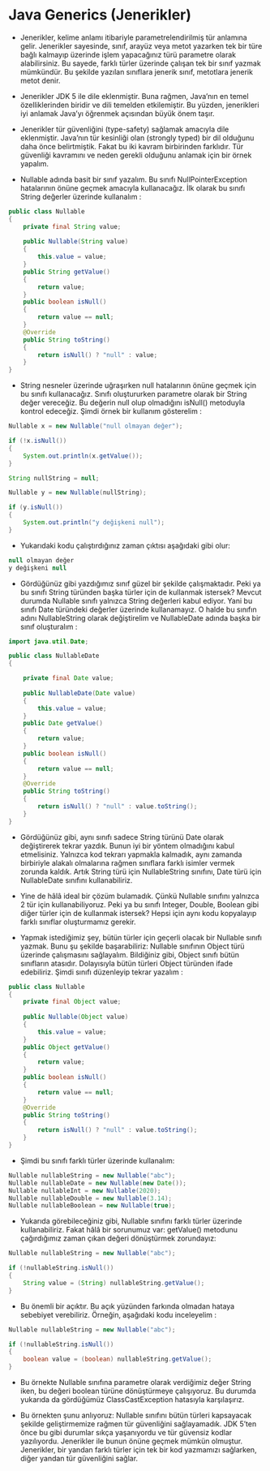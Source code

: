 # Java Generics (Jenerikler)

- Jenerikler, kelime anlamı itibariyle parametrelendirilmiş tür anlamına gelir. Jenerikler sayesinde, sınıf, arayüz veya metot yazarken tek bir türe bağlı kalmayıp üzerinde işlem yapacağınız türü parametre olarak alabilirsiniz. Bu sayede, farklı türler üzerinde çalışan tek bir sınıf yazmak mümkündür. Bu şekilde yazılan sınıflara jenerik sınıf, metotlara jenerik metot denir.

- Jenerikler JDK 5 ile dile eklenmiştir. Buna rağmen, Java’nın en temel özelliklerinden biridir ve dili temelden etkilemiştir. Bu yüzden, jenerikleri iyi anlamak Java’yı öğrenmek açısından büyük önem taşır.

- Jenerikler tür güvenliğini (type-safety) sağlamak amacıyla dile eklenmiştir. Java’nın tür kesinliği olan (strongly typed) bir dil olduğunu daha önce belirtmiştik. Fakat bu iki kavram birbirinden farklıdır. Tür güvenliği kavramını ve neden gerekli olduğunu anlamak için bir örnek yapalım.

- Nullable adında basit bir sınıf yazalım. Bu sınıfı NullPointerException hatalarının önüne geçmek amacıyla kullanacağız. İlk olarak bu sınıfı String değerler üzerinde kullanalım :

```java
public class Nullable
{
	private final String value;
	
    public Nullable(String value)
	{
		this.value = value;
	}
	public String getValue()
	{
		return value;
	}
	public boolean isNull()
	{
		return value == null;
	}
	@Override
	public String toString()
	{
		return isNull() ? "null" : value;
	}
}
```

- String nesneler üzerinde uğraşırken null hatalarının önüne geçmek için bu sınıfı kullanacağız. Sınıfı oluştururken parametre olarak bir String değer vereceğiz. Bu değerin null olup olmadığını isNull() metoduyla kontrol edeceğiz. Şimdi örnek bir kullanım gösterelim :

```java
Nullable x = new Nullable("null olmayan değer");

if (!x.isNull())
{
	System.out.println(x.getValue());
}

String nullString = null;

Nullable y = new Nullable(nullString);

if (y.isNull())
{
	System.out.println("y değişkeni null");
}
```

- Yukarıdaki kodu çalıştırdığınız zaman çıktısı aşağıdaki gibi olur:

```java
null olmayan değer
y değişkeni null
```

- Gördüğünüz gibi yazdığımız sınıf güzel bir şekilde çalışmaktadır. Peki ya bu sınıfı String türünden başka türler için de kullanmak istersek? Mevcut durumda Nullable sınıfı yalnızca String değerleri kabul ediyor. Yani bu sınıfı Date türündeki değerler üzerinde kullanamayız. O halde bu sınıfın adını NullableString olarak değiştirelim ve NullableDate adında başka bir sınıf oluşturalım :

```java
import java.util.Date;

public class NullableDate
{

 	private final Date value;
    
    public NullableDate(Date value)
	{
		this.value = value;
	}
	public Date getValue()
	{
		return value;
	}
	public boolean isNull()
	{
		return value == null;
	}
	@Override
	public String toString()
	{
		return isNull() ? "null" : value.toString();
	}
}
```

- Gördüğünüz gibi, aynı sınıfı sadece String türünü Date olarak değiştirerek tekrar yazdık. Bunun iyi bir yöntem olmadığını kabul etmelisiniz. Yalnızca kod tekrarı yapmakla kalmadık, aynı zamanda birbiriyle alakalı olmalarına rağmen sınıflara farklı isimler vermek zorunda kaldık. Artık String türü için NullableString sınıfını, Date türü için NullableDate sınıfını kullanabiliriz.

- Yine de hâlâ ideal bir çözüm bulamadık. Çünkü Nullable sınıfını yalnızca 2 tür için kullanabiliyoruz. Peki ya bu sınıfı Integer, Double, Boolean gibi diğer türler için de kullanmak istersek? Hepsi için aynı kodu kopyalayıp farklı sınıflar oluşturmamız gerekir.

- Yapmak istediğimiz şey, bütün türler için geçerli olacak bir Nullable sınıfı yazmak. Bunu şu şekilde başarabiliriz: Nullable sınıfının Object türü üzerinde çalışmasını sağlayalım. Bildiğiniz gibi, Object sınıfı bütün sınıfların atasıdır. Dolayısıyla bütün türleri Object türünden ifade edebiliriz. Şimdi sınıfı düzenleyip tekrar yazalım :

```java
public class Nullable
{
    private final Object value;
    
    public Nullable(Object value)
    {
    	this.value = value;
    }
    public Object getValue()
    {
    	return value;
    }
    public boolean isNull()
    {
    	return value == null;
    }
    @Override
    public String toString()
    {
    	return isNull() ? "null" : value.toString();
    }
}
```

- Şimdi bu sınıfı farklı türler üzerinde kullanalım:

```java
Nullable nullableString = new Nullable("abc");
Nullable nullableDate = new Nullable(new Date());
Nullable nullableInt = new Nullable(2020);
Nullable nullableDouble = new Nullable(3.14);
Nullable nullableBoolean = new Nullable(true);
```

- Yukarıda görebileceğiniz gibi, Nullable sınıfını farklı türler üzerinde kullanabiliriz. Fakat hâlâ bir sorunumuz var: getValue() metodunu çağırdığımız zaman çıkan değeri dönüştürmek zorundayız:


```java
Nullable nullableString = new Nullable("abc");

if (!nullableString.isNull())
{
	String value = (String) nullableString.getValue();
}
```

- Bu önemli bir açıktır. Bu açık yüzünden farkında olmadan hataya sebebiyet verebiliriz. Örneğin, aşağıdaki kodu inceleyelim : 

```java
Nullable nullableString = new Nullable("abc");

if (!nullableString.isNull())
{
	boolean value = (boolean) nullableString.getValue();
}
```

- Bu örnekte Nullable sınıfına parametre olarak verdiğimiz değer String iken, bu değeri boolean türüne dönüştürmeye çalışıyoruz. Bu durumda yukarıda da gördüğümüz ClassCastException hatasıyla karşılaşırız.

- Bu örnekten şunu anlıyoruz: Nullable sınıfını bütün türleri kapsayacak şekilde geliştirmemize rağmen tür güvenliğini sağlayamadık. JDK 5’ten önce bu gibi durumlar sıkça yaşanıyordu ve tür güvensiz kodlar yazılıyordu. Jenerikler ile bunun önüne geçmek mümkün olmuştur. Jenerikler, bir yandan farklı türler için tek bir kod yazmamızı sağlarken, diğer yandan tür güvenliğini sağlar.
